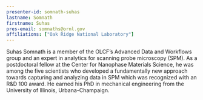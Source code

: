 ```yaml
---
presenter-id: somnath-suhas
lastname: Somnath
firstname: Suhas
pres-email: somnaths@ornl.gov
affiliations: ["Oak Ridge National Laboratory"]
---
```

Suhas Somnath is a member of the OLCF’s Advanced
Data and Workflows group and an expert in analytics for scanning probe
microscopy (SPM). As a postdoctoral fellow at the Center for Nanophase
Materials Science, he was among the five scientists who developed a
fundamentally new approach towards capturing and analyzing data in SPM
which was recognized with an R&D 100 award. He earned his PhD in
mechanical engineering from the University of Illinois,
Urbana-Champaign.
